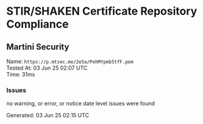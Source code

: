 # STIR/SHAKEN Certificate Repository Compliance

## Martini Security

Name: `https://p.mtsec.me/2e5a/PehMYpmb5tfF.pem`\
Tested At: 03 Jun 25 02:07 UTC\
Time: 31ms

### Issues

no warning, or error, or notice date level issues were found

Generated: 03 Jun 25 02:15 UTC